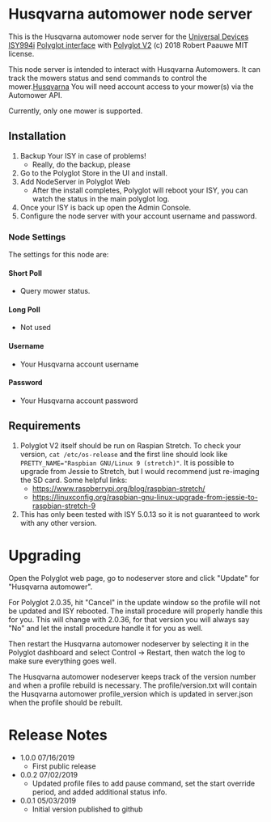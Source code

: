 
# Husqvarna automower node server

This is the Husqvarna automower node server for the [Universal Devices ISY994i](https://www.universal-devices.com/residential/ISY) [Polyglot interface](http://www.universal-devices.com/developers/polyglot/docs/) with  [Polyglot V2](https://github.com/Einstein42/udi-polyglotv2)
(c) 2018 Robert Paauwe
MIT license.

This node server is intended to interact with Husqvarna Automowers. It can track the mowers status and send commands to control the mower.[Husqvarna](http://www.husqvarnagroup.com/en/automower-435x-awd) You will need account access to your mower(s) via the Automower API. 

Currently, only one mower is supported.

## Installation

1. Backup Your ISY in case of problems!
   * Really, do the backup, please
2. Go to the Polyglot Store in the UI and install.
3. Add NodeServer in Polyglot Web
   * After the install completes, Polyglot will reboot your ISY, you can watch the status in the main polyglot log.
4. Once your ISY is back up open the Admin Console.
5. Configure the node server with your account username and password.

### Node Settings
The settings for this node are:

#### Short Poll
   * Query mower status.
#### Long Poll
   * Not used

#### Username
   * Your Husqvarna account username

#### Password
   * Your Husqvarna account password


## Requirements

1. Polyglot V2 itself should be run on Raspian Stretch.
  To check your version, ```cat /etc/os-release``` and the first line should look like
  ```PRETTY_NAME="Raspbian GNU/Linux 9 (stretch)"```. It is possible to upgrade from Jessie to
  Stretch, but I would recommend just re-imaging the SD card.  Some helpful links:
   * https://www.raspberrypi.org/blog/raspbian-stretch/
   * https://linuxconfig.org/raspbian-gnu-linux-upgrade-from-jessie-to-raspbian-stretch-9
2. This has only been tested with ISY 5.0.13 so it is not guaranteed to work with any other version.

# Upgrading

Open the Polyglot web page, go to nodeserver store and click "Update" for "Husqvarna automower".

For Polyglot 2.0.35, hit "Cancel" in the update window so the profile will not be updated and ISY rebooted.  The install procedure will properly handle this for you.  This will change with 2.0.36, for that version you will always say "No" and let the install procedure handle it for you as well.

Then restart the Husqvarna automower nodeserver by selecting it in the Polyglot dashboard and select Control -> Restart, then watch the log to make sure everything goes well.

The Husqvarna automower nodeserver keeps track of the version number and when a profile rebuild is necessary.  The profile/version.txt will contain the Husqvarna automower profile_version which is updated in server.json when the profile should be rebuilt.

# Release Notes

- 1.0.0 07/16/2019
   - First public release
- 0.0.2 07/02/2019
   - Updated profile files to add pause command, set the start override period, and added additional status info.
- 0.0.1 05/03/2019
   - Initial version published to github
